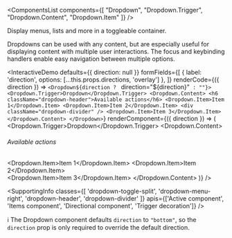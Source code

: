<ComponentsList
  components={[
    "Dropdown",
    "Dropdown.Trigger",
    "Dropdown.Content",
    "Dropdown.Item"
  ]}
/>

Display menus, lists and more in a toggleable container.

Dropdowns can be used with any content, but are especially useful for displaying
content with multiple user interactions. The focus and keybinding handlers
enable easy navigation between multiple options.

<InteractiveDemo
  defaults={{ direction: null }}
  formFields={[
    { label: 'direction', options: [...this.props.directions, 'overlay'] },
  ]}
  renderCode={({ direction }) => `<Dropdown${direction ? ` direction="${direction}"` : ""}>
  <Dropdown.Trigger>Dropdown</Dropdown.Trigger>
  <Dropdown.Content>
    <h6 className="dropdown-header">Available actions</h6>
    <Dropdown.Item>Item 1</Dropdown.Item>
    <Dropdown.Item>Item 2</Dropdown.Item>
    <div className="dropdown-divider" />
    <Dropdown.Item>Item 3</Dropdown.Item>
  </Dropdown.Content>
</Dropdown>`}
  renderComponent={({ direction }) => (
    <Dropdown direction={direction}>
      <Dropdown.Trigger>Dropdown</Dropdown.Trigger>
      <Dropdown.Content>
        <h6 className="dropdown-header">Available actions</h6>
        <Dropdown.Item>Item 1</Dropdown.Item>
        <Dropdown.Item>Item 2</Dropdown.Item>
        <div className="dropdown-divider" />
        <Dropdown.Item>Item 3</Dropdown.Item>
      </Dropdown.Content>
    </Dropdown>
  )}
/>

<SupportingInfo
  classes={[
    'dropdown-toggle-split',
    'dropdown-menu-right',
    'dropdown-header',
    'dropdown-divider'
  ]}
  apis={['Active component', 'Items component', 'Directional component', 'Trigger decoration']}
/>

<Alert color="info">
  ℹ️ The Dropdown component defaults <code>direction</code> to
  <code>"bottom"</code>, so the <code>direction</code> prop is only required to
  override the default direction.
</Alert>

<PropsTabs activeComponent directionalComponent="bottom" />
